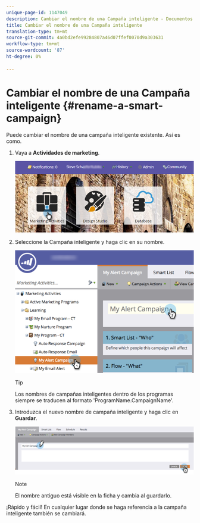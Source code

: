 ```yaml
---
unique-page-id: 1147049
description: Cambiar el nombre de una Campaña inteligente - Documentos de marketing - Documentación del producto
title: Cambiar el nombre de una Campaña inteligente
translation-type: tm+mt
source-git-commit: 4a0bd2efe99284807a46d07ffef0070d9a303631
workflow-type: tm+mt
source-wordcount: '87'
ht-degree: 0%

---
```



# Cambiar el nombre de una Campaña inteligente {#rename-a-smart-campaign}

Puede cambiar el nombre de una campaña inteligente existente. Así es como.

1. Vaya a **Actividades de marketing**.

   ![](assets/login-marketing-activities.png)

1. Seleccione la Campaña inteligente y haga clic en su nombre.

   ![](assets/renamecampaign-hands.png)

   >[!TIP]
   >
   >Los nombres de campañas inteligentes dentro de los programas siempre se traducen al formato &#39;ProgramName.CampaignName&#39;.

1. Introduzca el nuevo nombre de campaña inteligente y haga clic en **Guardar**.

   ![](assets/rename-cursorandhand.png)

   >[!NOTE]
   >
   >El nombre antiguo está visible en la ficha y cambia al guardarlo.

¡Rápido y fácil! En cualquier lugar donde se haga referencia a la campaña inteligente también se cambiará.
